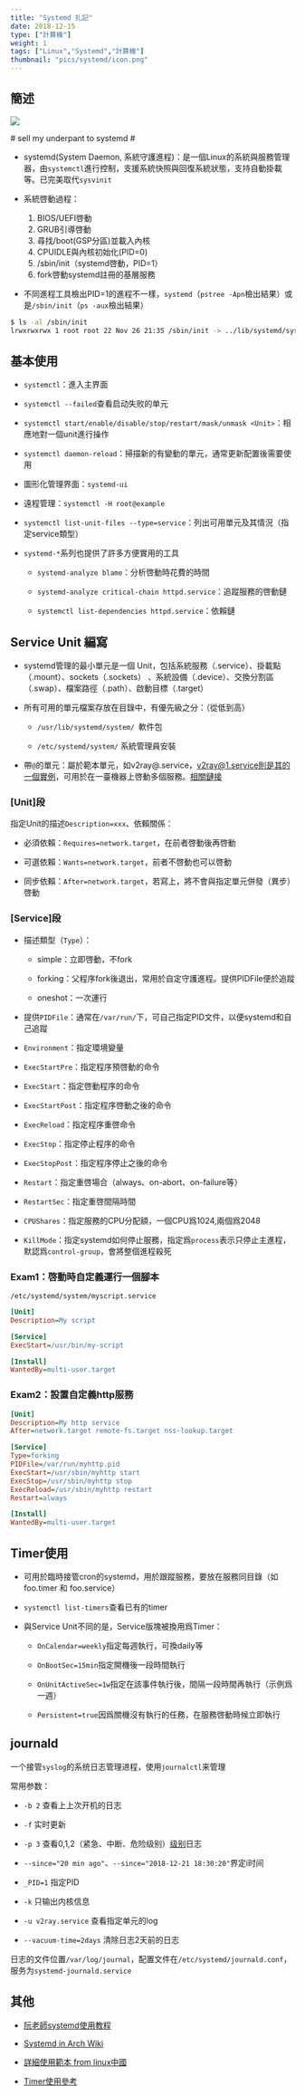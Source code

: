 ```yaml
---
title: "Systemd 扎記"
date: 2018-12-15
type: ["計算機"]
weight: 1
tags: ["Linux","Systemd","計算機"]
thumbnail: "pics/systemd/icon.png"
---
```


## 簡述

![](/pics/systemd/01.jpg)

\# sell my underpant to systemd \#

- systemd(System Daemon, 系統守護進程)：是一個Linux的系統與服務管理器，由``systemctl``進行控制，支援系統快照與回復系統狀態，支持自動掛載等。已完美取代``sysvinit``

- 系統啓動過程：

    1. BIOS/UEFI啓動
    2. GRUB引導啓動
    3. 尋找/boot(GSP分區)並載入內核
    4. CPUIDLE與內核初始化(PID=0)
    5. /sbin/init（systemd啓動，PID=1）
    6. fork啓動systemd註冊的基層服務

- 不同進程工具檢出PID=1的進程不一樣，``systemd``（``pstree -Apn``檢出結果）或是``/sbin/init``（``ps -aux``檢出結果）
```bash
$ ls -al /sbin/init
lrwxrwxrwx 1 root root 22 Nov 26 21:35 /sbin/init -> ../lib/systemd/systemd
```

## 基本使用

- ``systemctl``：進入主界面

- ``systemctl --failed``查看启动失败的单元

- ``systemctl start/enable/disable/stop/restart/mask/unmask <Unit>``：相應地對一個unit進行操作

- ``systemctl daemon-reload``：掃描新的有變動的單元，通常更新配置後需要使用

- 圖形化管理界面：``systemd-ui``

- 遠程管理：``systemctl -H root@example``

- ``systemctl list-unit-files --type=service``：列出可用單元及其情況（指定service類型）

- ``systemd-*``系列也提供了許多方便實用的工具

    - ``systemd-analyze blame``：分析啓動時花費的時間

    - ``systemd-analyze critical-chain httpd.service``：追蹤服務的啓動鏈

    - ``systemctl list-dependencies httpd.service``：依賴鏈

## Service Unit 編寫

- systemd管理的最小單元是一個 Unit，包括系統服務（.service）、掛載點（.mount）、sockets（.sockets） 、系統設備（.device）、交換分割區（.swap）、檔案路徑（.path）、啟動目標（.target）

- 所有可用的單元檔案存放在目錄中，有優先級之分：（從低到高）

    - ``/usr/lib/systemd/system/ ``軟件包

    - ``/etc/systemd/system/`` 系統管理員安裝

- 帶``@``的單元：屬於範本單元，如v2ray@.service，v2ray@1.service則是其的一個實例，可用於在一臺機器上啓動多個服務。[相關鏈接](http://www.bkjia.com/LINUXxt/1025409.html)

### [Unit]段

指定Unit的描述``Description=xxx``、依賴關係：

- 必須依賴：``Requires=network.target``，在前者啓動後再啓動

- 可選依賴：``Wants=network.target``，前者不啓動也可以啓動

- 同步依賴：``After=network.target``，若寫上，將不會與指定單元併發（異步）啓動

### [Service]段

- 描述類型（``Type``）：

    - simple：立即啓動，不fork

    - forking：父程序fork後退出，常用於自定守護進程。提供PIDFile便於追蹤

    - oneshot：一次運行

- 提供``PIDFile``：通常在``/var/run/``下，可自己指定PID文件，以便systemd和自己追蹤

- ``Environment``：指定環境變量 

- ``ExecStartPre``：指定程序預啓動的命令

- ``ExecStart``：指定啓動程序的命令

- ``ExecStartPost``：指定程序啓動之後的命令

- ``ExecReload``：指定程序重啓命令

- ``ExecStop``：指定停止程序的命令

- ``ExecStopPost``：指定程序停止之後的命令

- ``Restart``：指定重啓場合（always、on-abort、on-failure等）

- ``RestartSec``：指定重啓間隔時間

- ``CPUShares``：指定服務的CPU分配額，一個CPU爲1024,兩個爲2048

- ``KillMode``：指定systemd如何停止服務，指定爲``process``表示只停止主進程，默認爲``control-group``，會將整個進程殺死

### Exam1：啓動時自定義運行一個腳本
``/etc/systemd/system/myscript.service``
```ini
[Unit]
Description=My script

[Service]
ExecStart=/usr/bin/my-script

[Install]
WantedBy=multi-user.target 
```

### Exam2：設置自定義http服務
```ini
[Unit]
Description=My http service
After=network.target remote-fs.target nss-lookup.target

[Service]
Type=forking
PIDFile=/var/run/myhttp.pid
ExecStart=/usr/sbin/myhttp start
ExecStop=/usr/sbin/myhttp stop
ExecReload=/usr/sbin/myhttp restart
Restart=always

[Install]
WantedBy=multi-user.target
```

## Timer使用

- 可用於臨時接管cron的systemd，用於跟蹤服務，要放在服務同目錄（如 foo.timer 和 foo.service）

- ``systemctl list-timers``查看已有的timer

- 與Service Unit不同的是，Service版塊被換用爲Timer：

    - ``OnCalendar=weekly``指定每週執行，可換daily等

    - ``OnBootSec=15min``指定開機後一段時間執行

    - ``OnUnitActiveSec=1w``指定在該事件執行後，間隔一段時間再執行（示例爲一週）

    - ``Persistent=true``因爲關機沒有執行的任務，在服務啓動時候立即執行

## journald
一个接管``syslog``的系统日志管理进程，使用``journalctl``来管理

常用参数：

- ``-b 2`` 查看上上次开机的日志

- ``-f`` 实时更新

- ``-p 3`` 查看0,1,2（紧急、中断、危险级别）[级别](https://wiki.archlinux.org/index.php/systemd_(%E7%AE%80%E4%BD%93%E4%B8%AD%E6%96%87)#%E6%97%A5%E5%BF%97)日志

- ``--since="20 min ago"``、``--since="2018-12-21 18:30:20"``界定i时间

- ``_PID=1`` 指定PID

- ``-k`` 只输出内核信息

- ``-u v2ray.service`` 查看指定单元的log

- ``--vacuum-time=2days`` 清除日志2天前的日志

日志的文件位置``/var/log/journal``，配置文件在``/etc/systemd/journald.conf``，服务为``systemd-journald.service``



## 其他

- [阮老師systemd使用教程](http://www.ruanyifeng.com/blog/2016/03/systemd-tutorial-part-two.html)

- [Systemd in Arch Wiki](https://wiki.archlinux.org/index.php/Systemd_(%E6%AD%A3%E9%AB%94%E4%B8%AD%E6%96%87))

- [詳細使用範本 from linux中國](https://linux.cn/article-5926-1.html)

- [Timer使用參考](https://wiki.archlinux.org/index.php/Systemd/Timers_(简体中文))